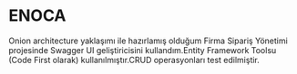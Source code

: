 # ENOCA
Onion architecture yaklaşımı ile hazırlamış olduğum Firma Sipariş Yönetimi projesinde Swagger UI geliştiricisini kullandım.Entity Framework Toolsu (Code First olarak) kullanılmıştır.CRUD operasyonları test edilmiştir.
